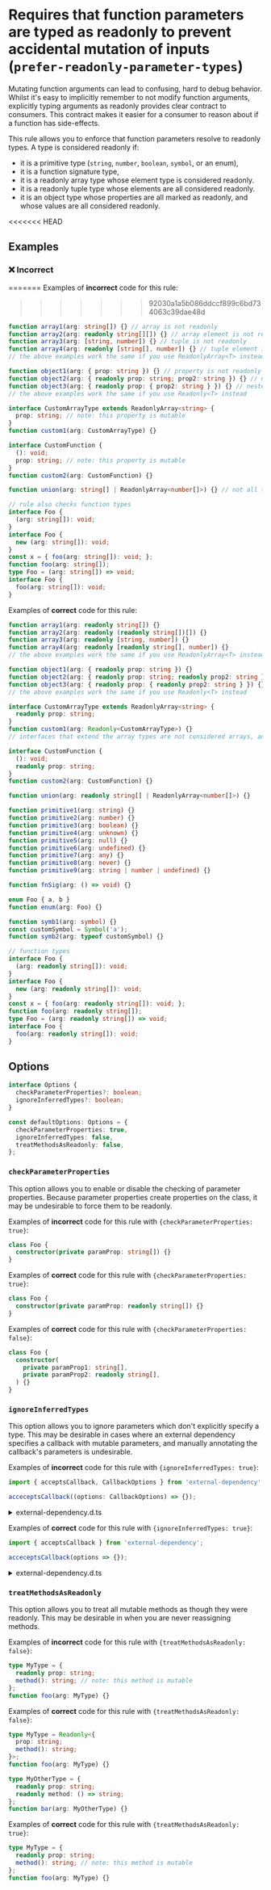 # Requires that function parameters are typed as readonly to prevent accidental mutation of inputs (`prefer-readonly-parameter-types`)

Mutating function arguments can lead to confusing, hard to debug behavior.
Whilst it's easy to implicitly remember to not modify function arguments, explicitly typing arguments as readonly provides clear contract to consumers.
This contract makes it easier for a consumer to reason about if a function has side-effects.

This rule allows you to enforce that function parameters resolve to readonly types.
A type is considered readonly if:

- it is a primitive type (`string`, `number`, `boolean`, `symbol`, or an enum),
- it is a function signature type,
- it is a readonly array type whose element type is considered readonly.
- it is a readonly tuple type whose elements are all considered readonly.
- it is an object type whose properties are all marked as readonly, and whose values are all considered readonly.

<<<<<<< HEAD
## Examples

<!--tabs-->

### ❌ Incorrect
=======
Examples of **incorrect** code for this rule:
>>>>>>> 92030a1a5b086ddccf899c6bd734063c39dae48d

```ts
function array1(arg: string[]) {} // array is not readonly
function array2(arg: readonly string[][]) {} // array element is not readonly
function array3(arg: [string, number]) {} // tuple is not readonly
function array4(arg: readonly [string[], number]) {} // tuple element is not readonly
// the above examples work the same if you use ReadonlyArray<T> instead

function object1(arg: { prop: string }) {} // property is not readonly
function object2(arg: { readonly prop: string; prop2: string }) {} // not all properties are readonly
function object3(arg: { readonly prop: { prop2: string } }) {} // nested property is not readonly
// the above examples work the same if you use Readonly<T> instead

interface CustomArrayType extends ReadonlyArray<string> {
  prop: string; // note: this property is mutable
}
function custom1(arg: CustomArrayType) {}

interface CustomFunction {
  (): void;
  prop: string; // note: this property is mutable
}
function custom2(arg: CustomFunction) {}

function union(arg: string[] | ReadonlyArray<number[]>) {} // not all types are readonly

// rule also checks function types
interface Foo {
  (arg: string[]): void;
}
interface Foo {
  new (arg: string[]): void;
}
const x = { foo(arg: string[]): void; };
function foo(arg: string[]);
type Foo = (arg: string[]) => void;
interface Foo {
  foo(arg: string[]): void;
}
```

Examples of **correct** code for this rule:

```ts
function array1(arg: readonly string[]) {}
function array2(arg: readonly (readonly string[])[]) {}
function array3(arg: readonly [string, number]) {}
function array4(arg: readonly [readonly string[], number]) {}
// the above examples work the same if you use ReadonlyArray<T> instead

function object1(arg: { readonly prop: string }) {}
function object2(arg: { readonly prop: string; readonly prop2: string }) {}
function object3(arg: { readonly prop: { readonly prop2: string } }) {}
// the above examples work the same if you use Readonly<T> instead

interface CustomArrayType extends ReadonlyArray<string> {
  readonly prop: string;
}
function custom1(arg: Readonly<CustomArrayType>) {}
// interfaces that extend the array types are not considered arrays, and thus must be made readonly.

interface CustomFunction {
  (): void;
  readonly prop: string;
}
function custom2(arg: CustomFunction) {}

function union(arg: readonly string[] | ReadonlyArray<number[]>) {}

function primitive1(arg: string) {}
function primitive2(arg: number) {}
function primitive3(arg: boolean) {}
function primitive4(arg: unknown) {}
function primitive5(arg: null) {}
function primitive6(arg: undefined) {}
function primitive7(arg: any) {}
function primitive8(arg: never) {}
function primitive9(arg: string | number | undefined) {}

function fnSig(arg: () => void) {}

enum Foo { a, b }
function enum(arg: Foo) {}

function symb1(arg: symbol) {}
const customSymbol = Symbol('a');
function symb2(arg: typeof customSymbol) {}

// function types
interface Foo {
  (arg: readonly string[]): void;
}
interface Foo {
  new (arg: readonly string[]): void;
}
const x = { foo(arg: readonly string[]): void; };
function foo(arg: readonly string[]);
type Foo = (arg: readonly string[]) => void;
interface Foo {
  foo(arg: readonly string[]): void;
}
```

## Options

```ts
interface Options {
  checkParameterProperties?: boolean;
  ignoreInferredTypes?: boolean;
}

const defaultOptions: Options = {
  checkParameterProperties: true,
  ignoreInferredTypes: false,
  treatMethodsAsReadonly: false,
};
```

### `checkParameterProperties`

This option allows you to enable or disable the checking of parameter properties.
Because parameter properties create properties on the class, it may be undesirable to force them to be readonly.

Examples of **incorrect** code for this rule with `{checkParameterProperties: true}`:

```ts
class Foo {
  constructor(private paramProp: string[]) {}
}
```

Examples of **correct** code for this rule with `{checkParameterProperties: true}`:

```ts
class Foo {
  constructor(private paramProp: readonly string[]) {}
}
```

Examples of **correct** code for this rule with `{checkParameterProperties: false}`:

```ts
class Foo {
  constructor(
    private paramProp1: string[],
    private paramProp2: readonly string[],
  ) {}
}
```

### `ignoreInferredTypes`

This option allows you to ignore parameters which don't explicitly specify a type. This may be desirable in cases where an external dependency specifies a callback with mutable parameters, and manually annotating the callback's parameters is undesirable.

Examples of **incorrect** code for this rule with `{ignoreInferredTypes: true}`:

```ts
import { acceptsCallback, CallbackOptions } from 'external-dependency';

acceceptsCallback((options: CallbackOptions) => {});
```

<details>
<summary>external-dependency.d.ts</summary>

```ts
export interface CallbackOptions {
  prop: string;
}
type Callback = (options: CallbackOptions) => void;
type AcceptsCallback = (callback: Callback) => void;

export const acceptsCallback: AcceptsCallback;
```

</details>

Examples of **correct** code for this rule with `{ignoreInferredTypes: true}`:

```ts
import { acceptsCallback } from 'external-dependency';

acceceptsCallback(options => {});
```

<details>
<summary>external-dependency.d.ts</summary>

```ts
export interface CallbackOptions {
  prop: string;
}
type Callback = (options: CallbackOptions) => void;
type AcceptsCallback = (callback: Callback) => void;

export const acceptsCallback: AcceptsCallback;
```

</details>

### `treatMethodsAsReadonly`

This option allows you to treat all mutable methods as though they were readonly. This may be desirable in when you are never reassigning methods.

Examples of **incorrect** code for this rule with `{treatMethodsAsReadonly: false}`:

```ts
type MyType = {
  readonly prop: string;
  method(): string; // note: this method is mutable
};
function foo(arg: MyType) {}
```

Examples of **correct** code for this rule with `{treatMethodsAsReadonly: false}`:

```ts
type MyType = Readonly<{
  prop: string;
  method(): string;
}>;
function foo(arg: MyType) {}

type MyOtherType = {
  readonly prop: string;
  readonly method: () => string;
};
function bar(arg: MyOtherType) {}
```

Examples of **correct** code for this rule with `{treatMethodsAsReadonly: true}`:

```ts
type MyType = {
  readonly prop: string;
  method(): string; // note: this method is mutable
};
function foo(arg: MyType) {}
```
